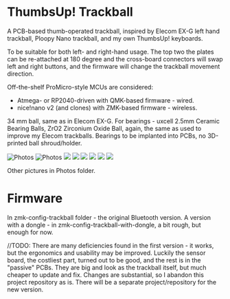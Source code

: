 # ThumbsUp! Trackball

A PCB-based thumb-operated trackball, inspired by Elecom EX-G left hand trackball, Ploopy Nano trackball, and my own ThumbsUp! keyboards.

To be suitable for both left- and right-hand usage.
The top two the plates can be re-attached at 180 degree and the cross-board connectors will swap left and right buttons, and the firmware will change the trackball movement direction.
 
Off-the-shelf ProMicro-style MCUs are considered: 
- Atmega- or RP2040-driven with QMK-based firmware - wired.
- nice!nano v2 (and clones) with ZMK-based firmware - wireless.

34 mm ball, same as in Elecom EX-G.
For bearings - uxcell 2.5mm Ceramic Bearing Balls, ZrO2 Zirconium Oxide Ball, again, the same as used to improve my Elecom trackballs.
Bearings to be implanted into PCBs, no 3D-printed ball shroud/holder.

![Photos](https://github.com/ak66666/ThumbsUp-Trackball-v2/blob/main/Photos/01.%204%20hrs%20view.jpg)
![Photos](https://github.com/ak66666/ThumbsUp-Trackball-v2/blob/main/Photos/02.%2010%20hrs%20view.jpg)
![](https://github.com/ak66666/ThumbsUp-Trackball-v2/blob/main/Photos/03.%205%20hrs%20view,%20top%20PCB%20removed.jpg)
![](https://github.com/ak66666/ThumbsUp-Trackball-v2/blob/main/Photos/04.%20Exploded%20view.jpg)
![](https://github.com/ak66666/ThumbsUp-Trackball-v2/blob/main/Photos/05.%204%20hrs%20view%20in%20hand.jpg)
![](https://github.com/ak66666/ThumbsUp-Trackball-v2/blob/main/Photos/06.%2012%20hrs%20view,%20hand%20on%20top.jpg)
![](https://github.com/ak66666/ThumbsUp-Trackball-v2/blob/main/Photos/07.%20Bottom%20view%20in%20hand.jpg)
![](https://github.com/ak66666/ThumbsUp-Trackball-v2/blob/main/Photos/08.%208%20hrs%20view%20in%20finger-controlled%20position.jpg)

Other pictures in Photos folder.

# Firmware

In zmk-config-trackball folder - the original Bluetooth version.
A version with a dongle - in zmk-config-trackball-with-dongle, a bit rough, but enough for now.


//TODO:
There are many deficiencies found in the first version - it works, but the ergonomics and usability may be improved.
Luckily the sensor board, the costliest part, turned out to be good, and the rest is in the "passive" PCBs.
They are big and look as the trackball itself, but much cheaper to update and fix.
Changes are substantial, so I abandon this project repository as is.
There will be a separate project/repository for the new version.
